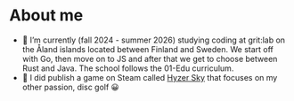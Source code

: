 # About me

<!-- **MarkusYPA/MarkusYPA** is a ✨ _special_ ✨ repository because its `README.md` (this file) appears on your GitHub profile. -->

- 🌱 I’m currently (fall 2024 - summer 2026) studying coding at grit:lab on the Åland islands located between Finland and Sweden. We start off with Go, then move on to JS and after that we get to choose between Rust and Java. The school follows the 01-Edu curriculum.
- 👯 I did publish a game on Steam called [Hyzer Sky](https://store.steampowered.com/app/1293000/Hyzer_Sky/) that focuses on my other passion, disc golf 😀
